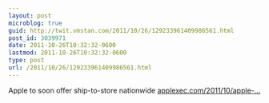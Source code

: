 ```yaml
---
layout: post
microblog: true
guid: http://twit.vmstan.com/2011/10/26/129233961409986561.html
post_id: 3039971
date: 2011-10-26T10:32:32-0600
lastmod: 2011-10-26T10:32:32-0600
type: post
url: /2011/10/26/129233961409986561.html
---
```

Apple to soon offer ship-to-store nationwide <a href="http://www.applexec.com/2011/10/apple-to-soon-over-ship-to-store-nationwide/">applexec.com/2011/10/apple-…</a>
